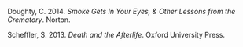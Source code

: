 Doughty, C. 2014. *Smoke Gets In Your Eyes, & Other Lessons from the Crematory*. Norton.

Scheffler, S. 2013. *Death and the Afterlife*. Oxford University Press.
